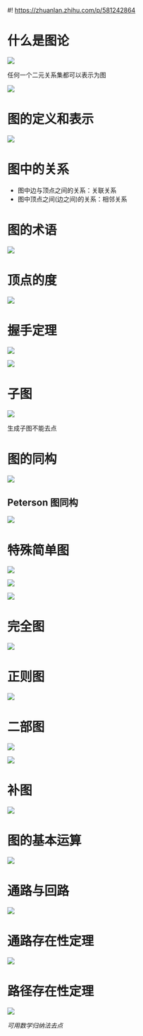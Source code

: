 <!--
 * @Author: AlexZ33 775136985@qq.com
 * @Date: 2021-07-07 11:18:29
 * @LastEditors: AlexZ33 775136985@qq.com
 * @LastEditTime: 2022-11-07 17:34:13
 * @FilePath: /NJUAI-Notes-master/离散数学/18.md
 * @Description: 这是默认设置,请设置`customMade`, 打开koroFileHeader查看配置 进行设置: https://github.com/OBKoro1/koro1FileHeader/wiki/%E9%85%8D%E7%BD%AE
-->
#! https://zhuanlan.zhihu.com/p/581242864
# 什么是图论

![](./images/2020-12-17-10-15-09.png)

任何一个二元关系集都可以表示为图

![](./images/2020-12-17-11-00-39.png)

# 图的定义和表示

![](./images/2020-12-17-11-13-20.png)

# 图中的关系

* 图中边与顶点之间的关系：关联关系
* 图中顶点之间(边之间)的关系：相邻关系

# 图的术语

![](./images/2020-12-17-11-25-20.png)

# 顶点的度

![](./images/2020-12-17-11-29-33.png)

# 握手定理

![](./images/2020-12-17-11-33-36.png)

![](./images/2020-12-17-11-43-28.png)

# 子图

![](./images/2020-12-17-11-46-21.png)

生成子图不能去点

# 图的同构

![](./images/2020-12-17-11-49-13.png)

## Peterson 图同构

![](./images/2020-12-17-11-52-26.png)

# 特殊简单图

![](./images/2020-12-17-11-53-30.png)

![](./images/2020-12-17-11-54-45.png)

![](./images/2020-12-17-11-55-12.png)

# 完全图

![](./images/2020-12-17-11-58-36.png)

# 正则图

![](./images/2020-12-21-10-12-46.png)

# 二部图

![](./images/2020-12-21-10-19-28.png)

![](./images/2020-12-21-10-19-41.png)

# 补图

![](./images/2020-12-21-10-25-02.png)

# 图的基本运算

![](./images/2020-12-21-10-26-25.png)

# 通路与回路

![](./images/2020-12-21-10-49-19.png)

# 通路存在性定理

![](./images/2020-12-21-11-04-24.png)

# 路径存在性定理

![](./images/2020-12-21-11-27-35.png)

$可用数学归纳法去点$